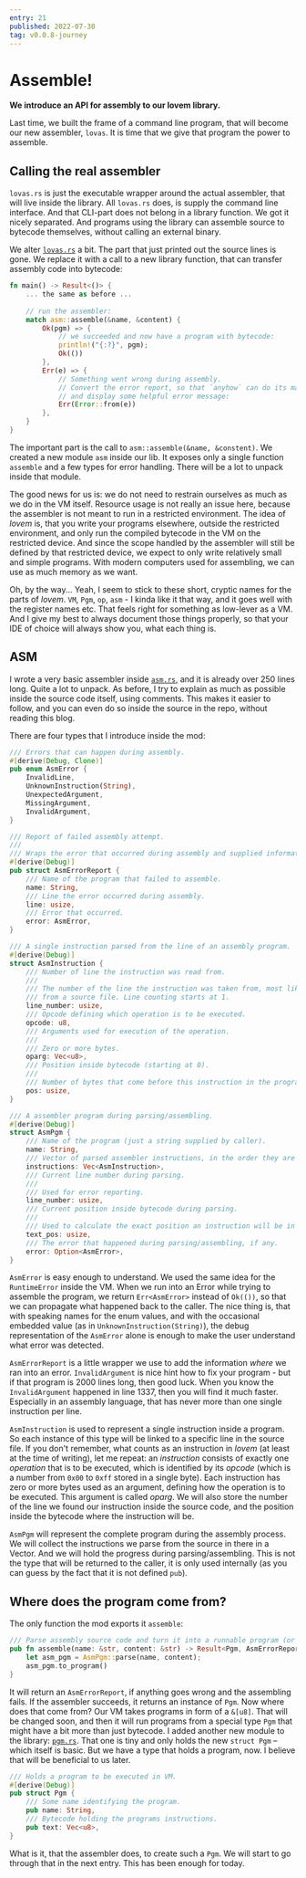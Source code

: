 ```yaml
---
entry: 21
published: 2022-07-30
tag: v0.0.8-journey
---
```


# Assemble!

__We introduce an API for assembly to our lovem library.__

Last time, we built the frame of a command line program, that will become our new assembler, `lovas`.
It is time that we give that program the power to assemble.

## Calling the real assembler
`lovas.rs` is just the executable wrapper around the actual assembler, that will live inside the 
library. All `lovas.rs` does, is supply the command line interface. And that CLI-part does not 
belong in a library function. We got it nicely separated. And programs using the library 
can assemble source to bytecode themselves, without calling an external binary.

We alter [`lovas.rs`](https://github.com/kratenko/lovem/blob/v0.0.8-journey/src/bin/lovas.rs) a bit. 
The part that just printed out the source lines is gone. We replace it with a call to a new 
library function, that can transfer assembly code into bytecode:

~~~rust
fn main() -> Result<()> {
    ... the same as before ...
    
    // run the assembler:
    match asm::assemble(&name, &content) {
        Ok(pgm) => {
            // we succeeded and now have a program with bytecode:
            println!("{:?}", pgm);
            Ok(())
        },
        Err(e) => {
            // Something went wrong during assembly.
            // Convert the error report, so that `anyhow` can do its magic
            // and display some helpful error message:
            Err(Error::from(e))
        },
    }
}
~~~

The important part is the call to `asm::assemble(&name, &constent)`. We created a new 
module `asm` inside our lib. It exposes only a single function `assemble` and a few types for 
error handling. There will be a lot to unpack inside that module.

The good news for us is: we do not need to restrain ourselves as much as we do in the VM itself.
Resource usage is not really an issue here, because the assembler is not meant to run in 
a restricted environment. The idea of *lovem* is, that you write your programs elsewhere, outside 
the restricted environment, and only run the compiled bytecode in the VM on the restricted device.
And since the scope handled by the assembler will still be defined by that restricted device, we 
expect to only write relatively small and simple programs. With modern computers used for 
assembling, we can use as much memory as we want.

Oh, by the way... Yeah, I seem to stick to these short, cryptic names for the parts of *lovem*.
`VM`, `Pgm`, `op`, `asm` - I kinda like it that way, and it goes well with the register names
etc. That feels right for something as low-lever as a VM. And I give my best to always 
document those things properly, so that your IDE of choice will always show you, what 
each thing is.

## ASM
I wrote a very basic assembler inside 
[`asm.rs`](https://github.com/kratenko/lovem/blob/v0.0.8-journey/src/asm.rs), and it is 
already over 250 lines long. Quite a lot to unpack. As before, I try to explain as much 
as possible inside the source code itself, using comments. This makes it easier to follow, 
and you can even do so inside the source in the repo, without reading this blog.

There are four types that I introduce inside the mod:

~~~rust
/// Errors that can happen during assembly.
#[derive(Debug, Clone)]
pub enum AsmError {
    InvalidLine,
    UnknownInstruction(String),
    UnexpectedArgument,
    MissingArgument,
    InvalidArgument,
}

/// Report of failed assembly attempt.
///
/// Wraps the error that occurred during assembly and supplied information where it did.
#[derive(Debug)]
pub struct AsmErrorReport {
    /// Name of the program that failed to assemble.
    name: String,
    /// Line the error occurred during assembly.
    line: usize,
    /// Error that occurred.
    error: AsmError,
}

/// A single instruction parsed from the line of an assembly program.
#[derive(Debug)]
struct AsmInstruction {
    /// Number of line the instruction was read from.
    ///
    /// The number of the line the instruction was taken from, most likely
    /// from a source file. Line counting starts at 1.
    line_number: usize,
    /// Opcode defining which operation is to be executed.
    opcode: u8,
    /// Arguments used for execution of the operation.
    ///
    /// Zero or more bytes.
    oparg: Vec<u8>,
    /// Position inside bytecode (starting at 0).
    ///
    /// Number of bytes that come before this instruction in the program.
    pos: usize,
}

/// A assembler program during parsing/assembling.
#[derive(Debug)]
struct AsmPgm {
    /// Name of the program (just a string supplied by caller).
    name: String,
    /// Vector of parsed assembler instructions, in the order they are in the source file.
    instructions: Vec<AsmInstruction>,
    /// Current line number during parsing.
    ///
    /// Used for error reporting.
    line_number: usize,
    /// Current position inside bytecode during parsing.
    ///
    /// Used to calculate the exact position an instruction will be in the bytecode.
    text_pos: usize,
    /// The error that happened during parsing/assembling, if any.
    error: Option<AsmError>,
}
~~~

`AsmError` is easy enough to understand. We used the same idea for the `RuntimeError` inside the VM.
When we run into an Error while trying to assemble the program, we return `Err<AsmError>` instead 
of `Ok(())`, so that we can propagate what happened back to the caller.
The nice thing is, that with speaking names for the enum values, and with the occasional embedded 
value (as in `UnknownInstruction(String)`), the debug representation of the `AsmError` alone is 
enough to make the user understand what error was detected.

`AsmErrorReport` is a little wrapper we use to add the information *where* we ran into an error.
`InvalidArgument` is nice hint how to fix your program - but if that program is 2000 lines long, 
then good luck. When you know the `InvalidArgument` happened in line 1337, then you will find it 
much faster. Especially in an assembly language, that has never more than one single instruction 
per line.

`AsmInstruction` is used to represent a single instruction inside a program. So each instance 
of this type will be linked to a specific line in the source file. If you don't remember, what 
counts as an instruction in *lovem* (at least at the time of writing), let me repeat: 
an *instruction* consists of exactly one *operation* that is to be executed, which is identified by 
its *opcode* (which is a number from `0x00` to `0xff` stored in a single byte). Each instruction 
has zero or more bytes used as an argument, defining how the operation is to be executed. This 
argument is called *oparg*. We will also store the number of the line we found our instruction 
inside the source code, and the position inside the bytecode where the instruction will be.

`AsmPgm` will represent the complete program during the assembly process. We will collect the 
instructions we parse from the source in there in a Vector. And we will hold the progress during 
parsing/assembling. This is not the type that will be returned to the caller, it is only used 
internally (as you can guess by the fact that it is not defined `pub`).

## Where does the program come from?
The only function the mod exports it `assemble`:

~~~rust
/// Parse assembly source code and turn it into a runnable program (or create report).
pub fn assemble(name: &str, content: &str) -> Result<Pgm, AsmErrorReport> {
    let asm_pgm = AsmPgm::parse(name, content);
    asm_pgm.to_program()
}
~~~

It will return an `AsmErrorReport`, if anything goes wrong and the assembling fails. If the 
assembler succeeds, it returns an instance of `Pgm`. Now where does that come from? Our VM 
takes programs in form of a `&[u8]`. That will be changed soon, and then it will run programs 
from a special type `Pgm` that might have a bit more than just bytecode. I added another 
new module to the library: 
[`pgm.rs`](https://github.com/kratenko/lovem/blob/v0.0.8-journey/src/pgm.rs). 
That one is tiny and only holds the new `struct Pgm` &ndash; which itself is basic. But we 
have a type that holds a program, now. I believe that will be beneficial to us later.

~~~rust
/// Holds a program to be executed in VM.
#[derive(Debug)]
pub struct Pgm {
    /// Some name identifying the program.
    pub name: String,
    /// Bytecode holding the programs instructions.
    pub text: Vec<u8>,
}
~~~

What is it, that the assembler does, to create such a `Pgm`. We will start to go through that 
in the next entry. This has been enough for today.
